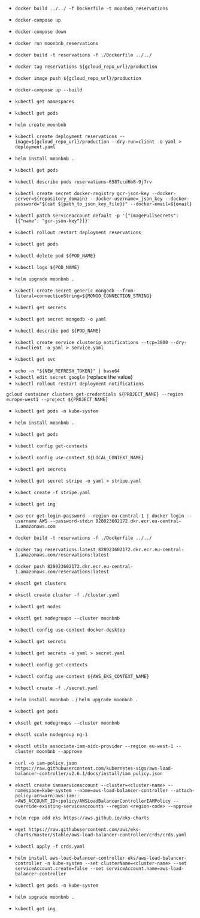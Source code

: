 <!-- DOCKER -->

- `docker build ../../ -f Dockerfile -t moonbnb_reservations`
- `docker-compose up`
- `docker-compose down`
- `docker run moonbnb_reservations`

- `docker build -t reservations -f ./Dockerfile ../../`
- `docker tag reservations ${gcloud_repo_url}/production`
- `docker image push ${gcloud_repo_url}/production`

- `docker-compose up --build`

- `kubectl get namespaces`
- `kubectl get pods`

- `helm create moonbnb`

- `kubectl create deployment reservations --image=${gcloud_repo_url}/production --dry-run=client -o yaml > deployment.yaml`

- `helm install moonbnb .`

- `kubectl get pods`
- `kubectl describe pods reservations-6587ccd6b8-9j7rv`

- `kubectl create secret docker-registry gcr-json-key --docker-server=${repository_domain} --docker-username=_json_key --docker-password="$(cat ${path_to_json_key_file})" --docker-email=${email}`

- `kubectl patch serviceaccount default -p '{"imagePullSecrets": [{"name": "gcr-json-key"}]}'`

- `kubectl rollout restart deployment reservations`

- `kubectl get pods`
- `kubectl delete pod ${POD_NAME}`
- `kubectl logs ${POD_NAME}`

- `helm upgrade moonbnb .`

- `kubectl create secret generic mongodb --from-literal=connectionString=${MONGO_CONNECTION_STRING}`
- `kubectl get secrets`
- `kubectl get secret mongodb -o yaml`

- `kubectl describe pod ${POD_NAME}`

- `kubectl create service clusterip notifications --tcp=3000 --dry-run=client -o yaml > service.yaml`
- `kubectl get svc`

<!-- Refreshing Google OAUth tokens for testing (OAuth Playground) -->

- `echo -n "${NEW_REFRESH_TOKEN}" | base64`
- `kubectl edit secret google` (replace the value)
- `kubectl rollout restart deployment notifications`

`gcloud container clusters get-credentials ${PROJECT_NAME} --region europe-west1 --project ${PROJECT_NAME}`

- `kubectl get pods -n kube-system`
- `helm install moonbnb .`
- `kubectl get pods`

- `kubectl config get-contexts`
- `kubectl config use-context ${LOCAL_CONTEXT_NAME}`
- `kubectl get secrets`

- `kubectl get secret stripe -o yaml > stripe.yaml`

<!-- swith context to GOOGLE CLOUD -->

- `kubect create -f stripe.yaml`

- `kubectl get ing`

<!-- AWS example -->

- `aws ecr get-login-password --region eu-central-1 | docker login --username AWS --password-stdin 828023602172.dkr.ecr.eu-central-1.amazonaws.com`
- `docker build -t reservations -f ./Dockerfile ../../`
- `docker tag reservations:latest 828023602172.dkr.ecr.eu-central-1.amazonaws.com/reservations:latest`
- `docker push 828023602172.dkr.ecr.eu-central-1.amazonaws.com/reservations:latest`

- `eksctl get clusters`
- `eksctl create cluster -f ./cluster.yaml`

- `kubectl get nodes`
- `eksctl get nodegroups --cluster moonbnb`

- `kubectl config use-context docker-desktop`
- `kubectl get secrets`
- `kubectl get secrets -o yaml > secret.yaml`
- `kubectl config get-contexts`
- `kubectl config use-context ${AWS_EKS_CONTEXT_NAME}`
- `kubectl create -f ./secret.yaml`

- `helm install moonbnb .` / `helm upgrade moonbnb .`
- `kubectl get pods`

- `eksctl get nodegroups --cluster moonbnb`
- `eksctl scale nodegroup ng-1`

- `eksctl utils associate-iam-oidc-provider --region eu-west-1 --cluster moonbnb --approve`
- `curl -o iam-policy.json https://raw.githubusercontent.com/kubernetes-sigs/aws-load-balancer-controller/v2.6.1/docs/install/iam_policy.json`

- `eksctl create iamserviceaccount --cluster=<cluster-name> --namespace=kube-system --name=aws-load-balancer-controller --attach-policy-arn=arn:aws:iam::<AWS_ACCOUNT_ID>:policy/AWSLoadBalancerControllerIAMPolicy --override-existing-serviceaccounts --region <region-code> --approve`

- `helm repo add eks https://aws.github.io/eks-charts`
- `wget https://raw.githubusercontent.com/aws/eks-charts/master/stable/aws-load-balancer-controller/crds/crds.yaml`
- `kubectl apply -f crds.yaml`

- `helm install aws-load-balancer-controller eks/aws-load-balancer-controller -n kube-system --set clusterName=<cluster-name> --set serviceAccount.create=false --set serviceAccount.name=aws-load-balancer-controller`

- `kubectl get pods -n kube-system`

- `helm upgrade moonbnb .`
- `kubectl get ing`
